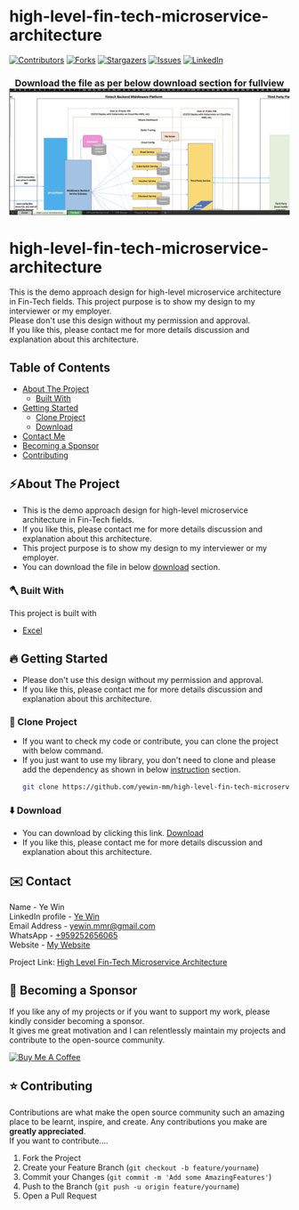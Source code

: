# high-level-fin-tech-microservice-architecture
<!-- PROJECT SHIELDS -->

<!--
*** I'm using markdown "reference style" links for readability.
*** Reference links are enclosed in brackets [ ] instead of parentheses ( ).
*** See the bottom of this document for the declaration of the reference variables
*** for contributors-url, forks-url, etc. This is an optional, concise syntax you may use.
*** https://www.markdownguide.org/basic-syntax/#reference-style-links
-->
[![Contributors][contributors-shield]][contributors-url]
[![Forks][forks-shield]][forks-url]
[![Stargazers][stars-shield]][stars-url]
[![Issues][issues-shield]][issues-url]
[![LinkedIn][linkedin-shield]][linkedin-url]

<!-- MARKDOWN LINKS & IMAGES -->
<!-- https://www.markdownguide.org/basic-syntax/#reference-style-links -->
[contributors-shield]: https://img.shields.io/github/contributors/yewin-mm/high-level-fin-tech-microservice-architecture.svg?style=for-the-badge
[contributors-url]: https://github.com/yewin-mm/high-level-fin-tech-microservice-architecture/graphs/contributors
[forks-shield]: https://img.shields.io/github/forks/yewin-mm/high-level-fin-tech-microservice-architecture.svg?style=for-the-badge
[forks-url]: https://github.com/yewin-mm/high-level-fin-tech-microservice-architecture/network/members
[stars-shield]: https://img.shields.io/github/stars/yewin-mm/high-level-fin-tech-microservice-architecture.svg?style=for-the-badge
[stars-url]: https://github.com/yewin-mm/high-level-fin-tech-microservice-architecture/stargazers
[issues-shield]: https://img.shields.io/github/issues/yewin-mm/high-level-fin-tech-microservice-architecture.svg?style=for-the-badge
[issues-url]: https://github.com/yewin-mm/high-level-fin-tech-microservice-architecture/issues
[linkedin-shield]: https://img.shields.io/badge/-LinkedIn-black.svg?style=for-the-badge&logo=linkedin&colorB=555
[linkedin-url]: https://www.linkedin.com/in/ye-win-1a33a292/


<h3 align="center">
Download the file as per below download section for fullview
<img src="https://github.com/yewin-mm/high-level-fin-tech-microservice-architecture/blob/master/github/template/images/overview/microservice_architecture.png" /><br/>
</h3>

# high-level-fin-tech-microservice-architecture
This is the demo approach design for high-level microservice architecture in Fin-Tech fields.
This project purpose is to show my design to my interviewer or my employer. <br>
Please don't use this design without my permission and approval. <br>
If you like this, please contact me for more details discussion and explanation about this architecture.


<!-- TABLE OF CONTENTS -->
## Table of Contents
- [About The Project](#about-the-project)
    - [Built With](#built-with)
- [Getting Started](#getting-started)
    - [Clone Project](#clone-project)
    - [Download](#download)
- [Contact Me](#contact)
- [Becoming a Sponsor](#becoming-a-sponsor)
- [Contributing](#Contributing)


<a name="about-the-project"></a>
## ⚡️About The Project
* This is the demo approach design for high-level microservice architecture in Fin-Tech fields. <br>
* If you like this, please contact me for more details discussion and explanation about this architecture.
* This project purpose is to show my design to my interviewer or my employer.
* You can download the file in below [download](#download) section. 

<a name="built-with"></a>
### 🪓 Built With
This project is built with
* [Excel](https://www.microsoft.com/en-us/microsoft-365/excel)


<a name="getting-started"></a>
## 🔥 Getting Started
* Please don't use this design without my permission and approval.
* If you like this, please contact me for more details discussion and explanation about this architecture.

<a name="clone-project"></a>
### 🥡 Clone Project
* If you want to check my code or contribute, you can clone the project with below command.
* If you just want to use my library, you don't need to clone and please add the dependency as shown in below [instruction](#instruction) section.
   ```sh
   git clone https://github.com/yewin-mm/high-level-fin-tech-microservice-architecture.git
  
   ```

<a name="download"></a>
### ⬇️ Download
* You can download by clicking this link. [Download](https://github.com/yewin-mm/high-level-fin-tech-microservice-architecture/raw/master/Fin-Tech%20Microservice%20Architecture%20(Ye%20Win).xlsx)
* If you like this, please contact me for more details discussion and explanation about this architecture.

<a name="contact"></a>
## ✉️ Contact
Name - Ye Win <br> LinkedIn profile -  [Ye Win](https://www.linkedin.com/in/ye-win-1a33a292/)  <br> Email Address - <a href="mailto:yewin.mmr@gmail.com?">yewin.mmr@gmail.com</a> <br> WhatsApp - [+959252656065](https://wa.me/959252656065?text=Hi) <br> Website - [My Website](https://yewin.me/)

Project Link: [High Level Fin-Tech Microservice Architecture](https://github.com/yewin-mm/high-level-fin-tech-microservice-architecture)


<a name="becoming-a-sponsor"></a>
## 🥰 Becoming a Sponsor
If you like any of my projects or if you want to support my work, please kindly consider becoming a sponsor. <br>
It gives me great motivation and I can relentlessly maintain my projects and contribute to the open-source community.

<a href="https://www.buymeacoffee.com/yewin" target="_blank"><img src="https://cdn.buymeacoffee.com/buttons/v2/default-yellow.png" alt="Buy Me A Coffee" width="150" ></a>


<a name="contributing"></a>
## ⭐ Contributing
Contributions are what make the open source community such an amazing place to be learnt, inspire, and create. Any contributions you make are **greatly appreciated**.
<br>If you want to contribute....
1. Fork the Project
2. Create your Feature Branch (`git checkout -b feature/yourname`)
3. Commit your Changes (`git commit -m 'Add some AmazingFeatures'`)
4. Push to the Branch (`git push -u origin feature/yourname`)
5. Open a Pull Request

